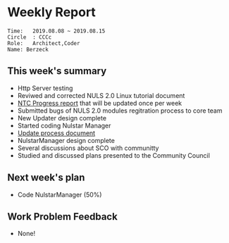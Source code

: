 # Weekly Report 
```
Time: 	2019.08.08 ~ 2019.08.15
Circle	: CCCc
Role:	Architect,Coder
Name: Berzeck
```
## This week's summary

- Http Server testing
- Reviwed and corrected NULS 2.0 Linux tutorial document
- [NTC Progress report]( https://docs.google.com/spreadsheets/d/1J5uGBDjRKVi--LcragHw2SWfuNjNG5lSSJ7iH1_Oli0/edit#gid=0) that will be updated once per week
- Submitted bugs of NULS 2.0 modules regitration process  to core team
- New Updater design complete
- Started coding Nulstar Manager
- [Update process document](https://docs.google.com/document/d/1qPWOb8zXvAJBhlmtClwARRZNNct2e2E0wq6G9MEBq_k/edit)
- NulstarManager design complete
- Several discussions about SCO with communitty
- Studied and discussed plans presented to the Community Council


## Next week's plan

- Code NulstarManager (50%)

## Work Problem Feedback

- None!


